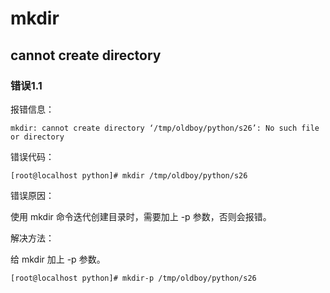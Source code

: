 # mkdir

## cannot create directory

### 错误1.1

报错信息：

```shell
mkdir: cannot create directory ‘/tmp/oldboy/python/s26’: No such file or directory
```

错误代码：

```shell
[root@localhost python]# mkdir /tmp/oldboy/python/s26
```

错误原因：

使用 mkdir 命令迭代创建目录时，需要加上 -p 参数，否则会报错。

解决方法：

给 mkdir 加上 -p 参数。

```shell
[root@localhost python]# mkdir-p /tmp/oldboy/python/s26
```